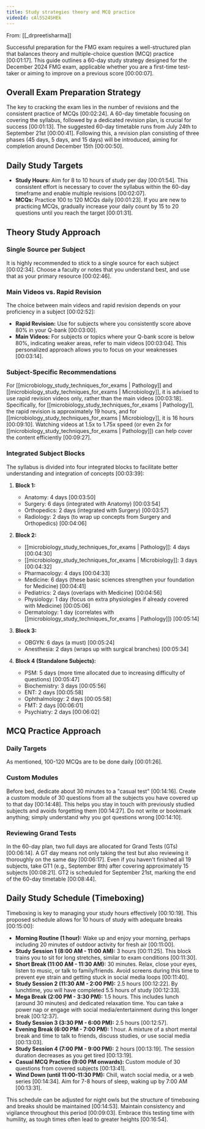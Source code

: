 ```yaml
---
title: Study strategies theory and MCQ practice
videoId: cAl5S24SHEk
---
```


From: [[_drpreetisharma]] <br/> 

Successful preparation for the FMG exam requires a well-structured plan that balances theory and multiple-choice question (MCQ) practice <a class="yt-timestamp" data-t="00:01:17">[00:01:17]</a>. This guide outlines a 60-day study strategy designed for the December 2024 FMG exam, applicable whether you are a first-time test-taker or aiming to improve on a previous score <a class="yt-timestamp" data-t="00:00:07">[00:00:07]</a>.

## Overall Exam Preparation Strategy

The key to cracking the exam lies in the number of revisions and the consistent practice of MCQs <a class="yt-timestamp" data-t="02:24">[00:02:24]</a>. A 60-day timetable focusing on covering the syllabus, followed by a dedicated revision plan, is crucial for success <a class="yt-timestamp" data-t="00:01:13">[00:01:13]</a>. The suggested 60-day timetable runs from July 24th to September 21st <a class="yt-timestamp" data-t="00:00:41">[00:00:41]</a>. Following this, a revision plan consisting of three phases (45 days, 5 days, and 15 days) will be introduced, aiming for completion around December 15th <a class="yt-timestamp" data-t="00:00:50">[00:00:50]</a>.

## Daily Study Targets

*   **Study Hours:** Aim for 8 to 10 hours of study per day <a class="yt-timestamp" data-t="00:01:54">[00:01:54]</a>. This consistent effort is necessary to cover the syllabus within the 60-day timeframe and enable multiple revisions <a class="yt-timestamp" data-t="00:02:07">[00:02:07]</a>.
*   **MCQs:** Practice 100 to 120 MCQs daily <a class="yt-timestamp" data-t="00:01:23">[00:01:23]</a>. If you are new to practicing MCQs, gradually increase your daily count by 15 to 20 questions until you reach the target <a class="yt-timestamp" data-t="00:01:31">[00:01:31]</a>.

## Theory Study Approach

### Single Source per Subject
It is highly recommended to stick to a single source for each subject <a class="yt-timestamp" data-t="00:02:34">[00:02:34]</a>. Choose a faculty or notes that you understand best, and use that as your primary resource <a class="yt-timestamp" data-t="00:02:46">[00:02:46]</a>.

### Main Videos vs. Rapid Revision
The choice between main videos and rapid revision depends on your proficiency in a subject <a class="yt-timestamp" data-t="00:02:52">[00:02:52]</a>:
*   **Rapid Revision:** Use for subjects where you consistently score above 80% in your Q-bank <a class="yt-timestamp" data-t="00:03:00">[00:03:00]</a>.
*   **Main Videos:** For subjects or topics where your Q-bank score is below 80%, indicating weaker areas, refer to main videos <a class="yt-timestamp" data-t="00:03:04">[00:03:04]</a>. This personalized approach allows you to focus on your weaknesses <a class="yt-timestamp" data-t="00:03:14">[00:03:14]</a>.

### Subject-Specific Recommendations
For [[microbiology_study_techniques_for_exams | Pathology]] and [[microbiology_study_techniques_for_exams | Microbiology]], it is advised to use rapid revision videos only, rather than the main videos <a class="yt-timestamp" data-t="00:03:18">[00:03:18]</a>. Specifically, for [[microbiology_study_techniques_for_exams | Pathology]], the rapid revision is approximately 19 hours, and for [[microbiology_study_techniques_for_exams | Microbiology]], it is 16 hours <a class="yt-timestamp" data-t="00:09:10">[00:09:10]</a>. Watching videos at 1.5x to 1.75x speed (or even 2x for [[microbiology_study_techniques_for_exams | Pathology]]) can help cover the content efficiently <a class="yt-timestamp" data-t="00:09:27">[00:09:27]</a>.

### Integrated Subject Blocks
The syllabus is divided into four integrated blocks to facilitate better understanding and integration of concepts <a class="yt-timestamp" data-t="00:03:39">[00:03:39]</a>:

1.  **Block 1:**
    *   Anatomy: 4 days <a class="yt-timestamp" data-t="00:03:50">[00:03:50]</a>
    *   Surgery: 6 days (integrated with Anatomy) <a class="yt-timestamp" data-t="00:03:54">[00:03:54]</a>
    *   Orthopedics: 2 days (integrated with Surgery) <a class="yt-timestamp" data-t="00:03:57">[00:03:57]</a>
    *   Radiology: 2 days (to wrap up concepts from Surgery and Orthopedics) <a class="yt-timestamp" data-t="00:04:06">[00:04:06]</a>

2.  **Block 2:**
    *   [[microbiology_study_techniques_for_exams | Pathology]]: 4 days <a class="yt-timestamp" data-t="00:04:30">[00:04:30]</a>
    *   [[microbiology_study_techniques_for_exams | Microbiology]]: 3 days <a class="yt-timestamp" data-t="00:04:32">[00:04:32]</a>
    *   Pharmacology: 4 days <a class="yt-timestamp" data-t="00:04:33">[00:04:33]</a>
    *   Medicine: 6 days (these basic sciences strengthen your foundation for Medicine) <a class="yt-timestamp" data-t="00:04:41">[00:04:41]</a>
    *   Pediatrics: 2 days (overlaps with Medicine) <a class="yt-timestamp" data-t="00:04:56">[00:04:56]</a>
    *   Physiology: 1 day (focus on extra physiologies if already covered with Medicine) <a class="yt-timestamp" data-t="00:05:06">[00:05:06]</a>
    *   Dermatology: 1 day (correlates with [[microbiology_study_techniques_for_exams | Pathology]]) <a class="yt-timestamp" data-t="00:05:14">[00:05:14]</a>

3.  **Block 3:**
    *   OBGYN: 6 days (a must) <a class="yt-timestamp" data-t="00:05:24">[00:05:24]</a>
    *   Anesthesia: 2 days (wraps up with surgical branches) <a class="yt-timestamp" data-t="00:05:34">[00:05:34]</a>

4.  **Block 4 (Standalone Subjects):**
    *   PSM: 5 days (more time allocated due to increasing difficulty of questions) <a class="yt-timestamp" data-t="00:05:47">[00:05:47]</a>
    *   Biochemistry: 3 days <a class="yt-timestamp" data-t="00:05:56">[00:05:56]</a>
    *   ENT: 2 days <a class="yt-timestamp" data-t="00:05:58">[00:05:58]</a>
    *   Ophthalmology: 2 days <a class="yt-timestamp" data-t="00:05:58">[00:05:58]</a>
    *   FMT: 2 days <a class="yt-timestamp" data-t="00:06:01">[00:06:01]</a>
    *   Psychiatry: 2 days <a class="yt-timestamp" data-t="00:06:02">[00:06:02]</a>

## MCQ Practice Approach

### Daily Targets
As mentioned, 100-120 MCQs are to be done daily <a class="yt-timestamp" data-t="00:01:26">[00:01:26]</a>.

### Custom Modules
Before bed, dedicate about 30 minutes to a "casual test" <a class="yt-timestamp" data-t="00:14:16">[00:14:16]</a>. Create a custom module of 30 questions from all the subjects you have covered up to that day <a class="yt-timestamp" data-t="00:14:48">[00:14:48]</a>. This helps you stay in touch with previously studied subjects and avoids forgetting them <a class="yt-timestamp" data-t="00:14:27">[00:14:27]</a>. Do not write or bookmark anything; simply understand why you got questions wrong <a class="yt-timestamp" data-t="00:14:10">[00:14:10]</a>.

### Reviewing Grand Tests
In the 60-day plan, two full days are allocated for Grand Tests (GTs) <a class="yt-timestamp" data-t="00:06:14">[00:06:14]</a>. A GT day means not only taking the test but also reviewing it thoroughly on the same day <a class="yt-timestamp" data-t="00:06:17">[00:06:17]</a>. Even if you haven't finished all 19 subjects, take GT1 (e.g., September 8th) after covering approximately 15 subjects <a class="yt-timestamp" data-t="00:08:21">[00:08:21]</a>. GT2 is scheduled for September 21st, marking the end of the 60-day timetable <a class="yt-timestamp" data-t="00:08:44">[00:08:44]</a>.

## Daily Study Schedule (Timeboxing)

Timeboxing is key to managing your study hours effectively <a class="yt-timestamp" data-t="00:10:19">[00:10:19]</a>. This proposed schedule allows for 10 hours of study with adequate breaks <a class="yt-timestamp" data-t="00:15:00">[00:15:00]</a>:

*   **Morning Routine (1 hour):** Wake up and enjoy your morning, perhaps including 20 minutes of outdoor activity for fresh air <a class="yt-timestamp" data-t="00:11:00">[00:11:00]</a>.
*   **Study Session 1 (8:00 AM - 11:00 AM):** 3 hours <a class="yt-timestamp" data-t="00:11:25">[00:11:25]</a>. This block trains you to sit for long stretches, similar to exam conditions <a class="yt-timestamp" data-t="00:11:30">[00:11:30]</a>.
*   **Short Break (11:00 AM - 11:30 AM):** 30 minutes. Relax, close your eyes, listen to music, or talk to family/friends. Avoid screens during this time to prevent eye strain and getting stuck in social media loops <a class="yt-timestamp" data-t="00:11:40">[00:11:40]</a>.
*   **Study Session 2 (11:30 AM - 2:00 PM):** 2.5 hours <a class="yt-timestamp" data-t="00:12:22">[00:12:22]</a>. By lunchtime, you will have completed 5.5 hours of study <a class="yt-timestamp" data-t="00:12:33">[00:12:33]</a>.
*   **Mega Break (2:00 PM - 3:30 PM):** 1.5 hours. This includes lunch (around 30 minutes) and dedicated relaxation time. You can take a power nap or engage with social media/entertainment during this longer break <a class="yt-timestamp" data-t="00:12:37">[00:12:37]</a>.
*   **Study Session 3 (3:30 PM - 6:00 PM):** 2.5 hours <a class="yt-timestamp" data-t="00:12:57">[00:12:57]</a>.
*   **Evening Break (6:00 PM - 7:00 PM):** 1 hour. A mixture of a short mental break and time to talk to friends, discuss studies, or use social media <a class="yt-timestamp" data-t="00:13:03">[00:13:03]</a>.
*   **Study Session 4 (7:00 PM - 9:00 PM):** 2 hours <a class="yt-timestamp" data-t="00:13:19">[00:13:19]</a>. The session duration decreases as you get tired <a class="yt-timestamp" data-t="00:13:19">[00:13:19]</a>.
*   **Casual MCQ Practice (9:00 PM onwards):** Custom module of 30 questions from covered subjects <a class="yt-timestamp" data-t="00:13:41">[00:13:41]</a>.
*   **Wind Down (until 11:00-11:30 PM):** Chill, watch social media, or a web series <a class="yt-timestamp" data-t="00:14:34">[00:14:34]</a>. Aim for 7-8 hours of sleep, waking up by 7:00 AM <a class="yt-timestamp" data-t="00:13:31">[00:13:31]</a>.

This schedule can be adjusted for night owls but the structure of timeboxing and breaks should be maintained <a class="yt-timestamp" data-t="00:14:53">[00:14:53]</a>. Maintain consistency and vigilance throughout this period <a class="yt-timestamp" data-t="00:09:03">[00:09:03]</a>. Embrace this testing time with humility, as tough times often lead to greater heights <a class="yt-timestamp" data-t="00:16:54">[00:16:54]</a>.